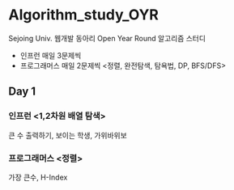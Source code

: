 # Algorithm_study_OYR
Sejoing Univ. 웹개발 동아리 Open Year Round 알고리즘 스터디

* 인프런 매일 3문제씩
* 프로그래머스 매일 2문제씩 <정렬, 완전탐색, 탐욕법, DP, BFS/DFS>

## Day 1
### 인프런 <1,2차원 배열 탐색>
큰 수 출력하기, 보이는 학생, 가위바위보

### 프로그래머스 <정렬>
가장 큰수, H-Index

